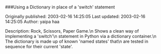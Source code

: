 ###Using a Dictionary in place of a 'switch' statement

Originally published: 2003-02-16 14:25:05
Last updated: 2003-02-16 14:25:05
Author: yaipa haa

 Description: Rock, Scissors, Paper Game.\n              Shows a clean way of implementing a 'switch'\n              statement in Python via a dictionary container.\n              The dictionary is made up of known 'named states' that\n              are tested in sequence for their current 'state'.